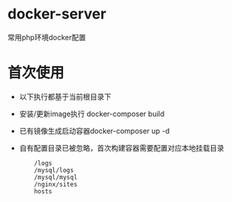 # docker-server
常用php环境docker配置

# 首次使用
- 以下执行都基于当前根目录下
- 安装/更新image执行 docker-composer build
- 已有镜像生成启动容器docker-composer up -d
- 自有配置目录已被忽略，首次构建容器需要配置对应本地挂载目录

	~~~
		/logs
		/mysql/logs
		/mysql/mysql
		/nginx/sites
		hosts
	~~~
